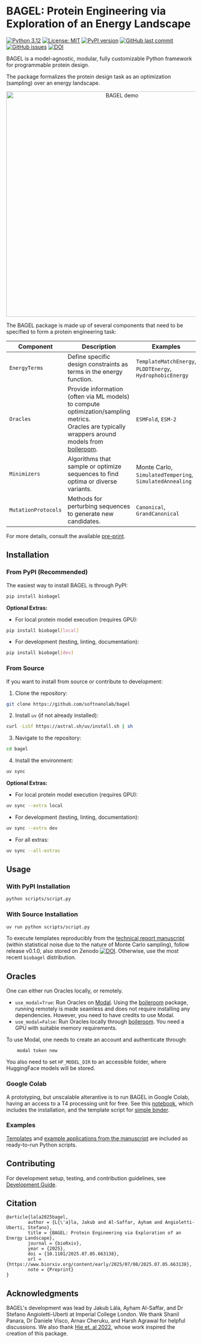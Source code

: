 # BAGEL: Protein Engineering via Exploration of an Energy Landscape

[![Python 3.12](https://img.shields.io/badge/python-3.12-blue.svg)](https://www.python.org/downloads/)
[![License: MIT](https://img.shields.io/badge/License-MIT-yellow.svg)](https://opensource.org/licenses/MIT)
[![PyPI version](https://img.shields.io/pypi/v/biobagel.svg)](https://pypi.org/project/biobagel/)
[![GitHub last commit](https://img.shields.io/github/last-commit/softnanolab/bagel.svg)](https://github.com/softnanolab/bagel/commits/main)
[![GitHub issues](https://img.shields.io/github/issues/softnanolab/bagel.svg)](https://github.com/softnanolab/bagel/issues)
[![DOI](https://zenodo.org/badge/968747892.svg)](https://doi.org/10.5281/zenodo.15808838)

BAGEL is a model-agnostic, modular, fully customizable Python framework for programmable protein design.

The package formalizes the protein design task as an optimization (sampling) over an energy landscape.

<p align="center">
  <img src="https://raw.githubusercontent.com/softnanolab/bagel/main/docs/demo.gif" alt="BAGEL demo" width="600"/>
</p>

The BAGEL package is made up of several components that need to be specified to form a protein engineering task:

| **Component**      | **Description**                                                                                      | **Examples**                                         |
|--------------------|------------------------------------------------------------------------------------------------------|------------------------------------------------------|
| `EnergyTerms`      | Define specific design constraints as terms in the energy function.                                  | `TemplateMatchEnergy`, `PLDDTEnergy`, `HydrophobicEnergy` |
| `Oracles`          | Provide information (often via ML models) to compute optimization/sampling metrics.<br>Oracles are typically wrappers around models from [boileroom](https://github.com/softnanolab/boileroom). | `ESMFold`, `ESM-2`                                   |
| `Minimizers`       | Algorithms that sample or optimize sequences to find optima or diverse variants.                     | Monte Carlo, `SimulatedTempering`, `SimulatedAnnealing` |
| `MutationProtocols`| Methods for perturbing sequences to generate new candidates.                                         | `Canonical`, `GrandCanonical`                            |

For more details, consult the available [pre-print](https://www.biorxiv.org/content/10.1101/2025.07.05.663138v1).

## Installation

### From PyPI (Recommended)

The easiest way to install BAGEL is through PyPI:

```bash
pip install biobagel
```

**Optional Extras:**

- For local protein model execution (requires GPU):
```bash
pip install biobagel[local]
```

- For development (testing, linting, documentation):
```bash
pip install biobagel[dev]
```

### From Source

If you want to install from source or contribute to development:

1. Clone the repository:

```bash
git clone https://github.com/softnanolab/bagel
```

2. Install `uv` (if not already installed):

```bash
curl -LsSf https://astral.sh/uv/install.sh | sh
```

3. Navigate to the repository:

```bash
cd bagel
```

4. Install the environment:

```bash
uv sync
```

**Optional Extras:**

- For local protein model execution (requires GPU):
```bash
uv sync --extra local
```

- For development (testing, linting, documentation):
```bash
uv sync --extra dev
```

- For all extras:
```bash
uv sync --all-extras
```


## Usage

### With PyPI Installation

```bash
python scripts/script.py
```

### With Source Installation

```bash
uv run python scripts/script.py
```

To execute templates reproducibly from the [technical report manuscript](https://www.biorxiv.org/content/10.1101/2025.07.05.663138v1) (within statistical noise due to the nature of Monte Carlo sampling), follow release v0.1.0, also stored on Zenodo [![DOI](https://zenodo.org/badge/968747892.svg)](https://doi.org/10.5281/zenodo.15812348). Otherwise, use the most recent `biobagel` distribution.

## Oracles
One can either run Oracles locally, or remotely.

- `use_modal=True`: Run Oracles on [Modal](www.modal.com). Using the [boileroom](https://pypi.org/project/boileroom) package, running remotely is made seamless and does not require installing any dependencies. However, you need to have credits to use Modal.
- `use_modal=False`: Run Oracles locally through [boileroom](https://pypi.org/project/boileroom). You need a GPU with suitable memory requirements.

To use Modal, one needs to create an account and authenticate through:

        modal token new

You also need to set `HF_MODEL_DIR` to an accessible folder, where HuggingFace models will be stored.

### Google Colab
A prototyping, but unscalable alterantive is to run BAGEL in Google Colab, having an access to a T4 processing unit for free. See this [notebook](https://colab.research.google.com/drive/1dtX8j6t5VhSed4iiqSrjM35DyPSFE1yF?usp=sharing), which includes the installation, and the template script for [simple binder](scripts/binders/simple_binder.py).

### Examples
[Templates](scripts/) and [example applications from the manuscript](scripts/technical-report/) are included as ready-to-run Python scripts.

## Contributing

For development setup, testing, and contribution guidelines, see [Development Guide](docs/development.md).

## Citation
```
@article{lala2025bagel,
        author = {L{\'a}la, Jakub and Al-Saffar, Ayham and Angioletti-Uberti, Stefano},
        title = {BAGEL: Protein Engineering via Exploration of an Energy Landscape},
        journal = {bioRxiv},
        year = {2025},
        doi = {10.1101/2025.07.05.663138},
        url = {https://www.biorxiv.org/content/early/2025/07/08/2025.07.05.663138},
        note = {Preprint}
}
```

## Acknowledgments
BAGEL's development was lead by Jakub Lála, Ayham Al-Saffar, and Dr Stefano Angioletti-Uberti at Imperial College London.
We thank Shanil Panara, Dr Daniele Visco, Arnav Cheruku, and Harsh Agrawal for helpful discussions.
We also thank [Hie et. al 2022](https://doi.org/10.1101/2022.12.21.521526), whose work inspired the creation of this package.
